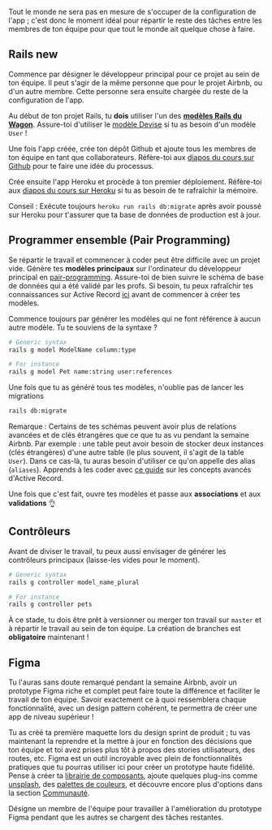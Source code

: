 Tout le monde ne sera pas en mesure de s'occuper de la configuration de l'app ; c'est donc le moment idéal pour répartir le reste des tâches entre les membres de ton équipe pour que tout le monde ait quelque chose à faire.


## Rails new

Commence par désigner le développeur principal pour ce projet au sein de ton équipe. Il peut s'agir de la même personne que pour le projet Airbnb, ou d'un autre membre. Cette personne sera ensuite chargée du reste de la configuration de l'app.

Au début de ton projet Rails, tu **dois** utiliser l'un des [**modèles Rails du Wagon**](https://github.com/lewagon/rails-templates/tree/import-maps). Assure-toi d'utiliser le [modèle Devise](https://github.com/lewagon/rails-templates/tree/import-maps#devise) si tu as besoin d'un modèle `User` !

Une fois l'app créée, crée ton dépôt Github et ajoute tous les membres de ton équipe en tant que collaborateurs. Réfère-toi aux [diapos du cours sur Github](https://kitt.lewagon.com/camps/<user.batch_slug>/lectures/05-Rails%2F06-Airbnb-Devise#/1/3/0) pour te faire une idée du processus.

Crée ensuite l'app Heroku et procède à ton premier déploiement. Réfère-toi aux [diapos du cours sur Heroku](https://kitt.lewagon.com/camps/<user.batch_slug>/lectures/05-Rails%2F05-Rails-MC-with-images#/0/2/5) si tu as besoin de te rafraîchir la mémoire.

Conseil : Exécute toujours `heroku run rails db:migrate` après avoir poussé sur Heroku pour t'assurer que ta base de données de production est à jour.

## Programmer ensemble (Pair Programming)

Se répartir le travail et commencer à coder peut être difficile avec un projet vide. Génère tes **modèles principaux** sur l'ordinateur du développeur principal en [pair-programming](https://en.wikipedia.org/wiki/Pair_programming). Assure-toi de bien suivre le schéma de base de données qui a été validé par les profs. Si besoin, tu peux rafraîchir tes connaissances sur Active Record [ici](https://kitt.lewagon.com/knowledge/cheatsheets/active_record_basics) avant de commencer à créer tes modèles.

Commence toujours par générer les modèles qui ne font référence à aucun autre modèle. Tu te souviens de la syntaxe ?


```bash
# Generic syntax
rails g model ModelName column:type

# For instance
rails g model Pet name:string user:references
```

Une fois que tu as généré tous tes modèles, n'oublie pas de lancer les migrations

```bash
rails db:migrate
```

Remarque : Certains de tes schémas peuvent avoir plus de relations avancées et de clés étrangères que ce que tu as vu pendant la semaine Airbnb. Par exemple : une table peut avoir besoin de stocker deux instances (clés étrangères) d'une autre table (le plus souvent, il s'agit de la table `User`). Dans ce cas-là, tu auras besoin d'utiliser ce qu'on appelle des alias (`aliases`). Apprends à les coder avec [ce guide](https://kitt.lewagon.com/knowledge/cheatsheets/active_record_advanced) sur les concepts avancés d'Active Record.

Une fois que c'est fait, ouvre tes modèles et passe aux **associations** et aux **validations** 👌

## Contrôleurs

Avant de diviser le travail, tu peux aussi envisager de générer les contrôleurs principaux (laisse-les vides pour le moment).

```bash
# Generic syntax
rails g controller model_name_plural

# For instance
rails g controller pets
```

À ce stade, tu dois être prêt à versionner ou merger ton travail sur `master` et à répartir le travail au sein de ton équipe. La création de branches est **obligatoire** maintenant !


## Figma

Tu l'auras sans doute remarqué pendant la semaine Airbnb, avoir un prototype Figma riche et complet peut faire toute la différence et faciliter le travail de ton équipe. Savoir exactement ce à quoi ressemblera chaque fonctionnalité, avec un design pattern cohérent, te permettra de créer une app de niveau supérieur !

Tu as créé ta première maquette lors du design sprint de produit ; tu vas maintenant la reprendre et la mettre à jour en fonction des décisions que ton équipe et toi avez prises plus tôt à propos des stories utilisateurs, des routes, etc.
Figma est un outil incroyable avec plein de fonctionnalités pratiques que tu pourras utiliser ici pour créer un prototype haute fidélité. Pense à créer ta [librairie de composants](https://help.figma.com/hc/en-us/articles/360038662654-Guide-to-Components-in-Figma), ajoute quelques plug-ins comme [unsplash](https://www.figma.com/community/plugin/738454987945972471/Unsplash), des [palettes de couleurs](https://www.figma.com/community/search?model_type=public_plugins&q=color%20palettes), et découvre encore plus d'options dans la section [Communauté](https://www.figma.com/community/explore).

Désigne un membre de l'équipe pour travailler à l'amélioration du prototype Figma pendant que les autres se chargent des tâches restantes.
